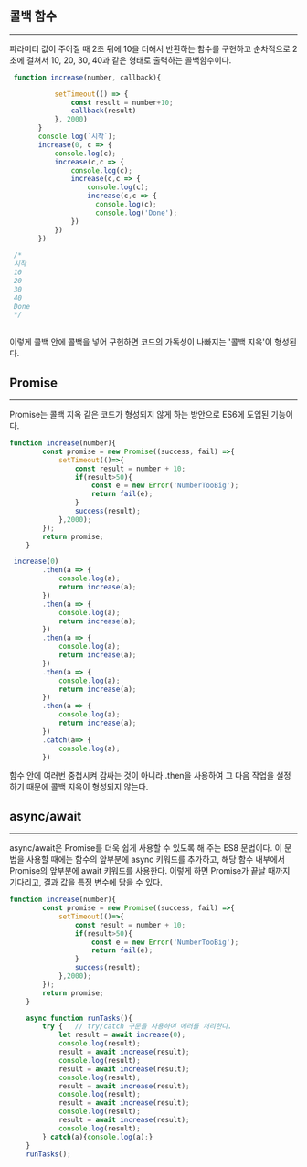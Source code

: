 ## 콜백 함수
---
파라미터 값이 주어질 때 2초 뒤에 10을 더해서 반환하는 함수를 구현하고 순차적으로 2초에 걸쳐서 10, 20, 30, 40과 같은 형태로 출력하는 콜백함수이다.

```javascript
 function increase(number, callback){

           setTimeout(() => {
               const result = number+10;
               callback(result)
           }, 2000)
       }
       console.log(`시작`);
       increase(0, c => {
           console.log(c);
           increase(c,c => {
               console.log(c);
               increase(c,c => {
                   console.log(c);
                   increase(c,c => {
                     console.log(c);
                     console.log('Done');
               })
           })
       })
         
 /*
 시작
 10
 20
 30
 40
 Done
 */
         
```
이렇게 콜백 안에 콜백을 넣어 구현하면 코드의 가독성이 나빠지는 '콜백 지옥'이 형성된다.

## Promise
---
Promise는 콜백 지옥 같은 코드가 형성되지 않게 하는 방안으로 ES6에 도입된 기능이다.

```javascript
function increase(number){
        const promise = new Promise((success, fail) =>{
            setTimeout(()=>{
                const result = number + 10;
                if(result>50){
                    const e = new Error('NumberTooBig');
                    return fail(e);
                }
                success(result);
            },2000);
        });
        return promise;
    }

 increase(0)
        .then(a => {
            console.log(a);
            return increase(a);
        })
        .then(a => {
            console.log(a);
            return increase(a);
        })
        .then(a => {
            console.log(a);
            return increase(a);
        })
        .then(a => {
            console.log(a);
            return increase(a);
        })
        .then(a => {
            console.log(a);
            return increase(a);
        })
        .catch(a=> {
            console.log(a);
        })
```
함수 안에 여러번 중첩시켜 감싸는 것이 아니라 .then을 사용하여 그 다음 작업을 설정하기 때문에 콜백 지옥이 형성되지 않는다.

## async/await
---
async/await은 Promise를 더욱 쉽게 사용할 수 있도록 해 주는 ES8 문법이다. 이 문법을 사용할 때에는 함수의 앞부분에 async 키워드를 추가하고, 해당 함수 내부에서 Promise의 앞부분에 await 키워드를 사용한다. 이렇게 하면 Promise가 끝날 때까지 기다리고, 결과 값을 특정 변수에 담을 수 있다.

```javascript
function increase(number){
        const promise = new Promise((success, fail) =>{
            setTimeout(()=>{
                const result = number + 10;
                if(result>50){
                    const e = new Error('NumberTooBig');
                    return fail(e);
                }
                success(result);
            },2000);
        });
        return promise;
    }

    async function runTasks(){
        try {   // try/catch 구문을 사용하여 에러를 처리한다.
            let result = await increase(0);
            console.log(result);
            result = await increase(result);
            console.log(result);
            result = await increase(result);
            console.log(result);
            result = await increase(result);
            console.log(result);
            result = await increase(result);
            console.log(result);
            result = await increase(result);
            console.log(result);
        } catch(a){console.log(a);}
    }
    runTasks();
```
